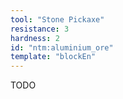 ```yaml
---
tool: "Stone Pickaxe"
resistance: 3
hardness: 2
id: "ntm:aluminium_ore"
template: "blockEn"
---
```


TODO
